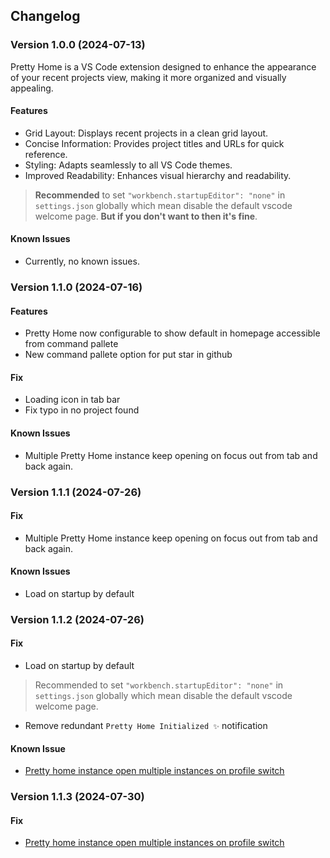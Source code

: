 ## Changelog

### Version 1.0.0 (2024-07-13)
Pretty Home is a VS Code extension designed to enhance the appearance of your recent projects view, making it more organized and visually appealing.

#### Features

- Grid Layout: Displays recent projects in a clean grid layout.
- Concise Information: Provides project titles and URLs for quick reference.
- Styling: Adapts seamlessly to all VS Code themes.
- Improved Readability: Enhances visual hierarchy and readability.

> **Recommended** to set `"workbench.startupEditor": "none"` in `settings.json` globally which mean disable the default vscode welcome page. **But if you don't want to then it's fine**.

#### Known Issues

- Currently, no known issues.


### Version 1.1.0 (2024-07-16)

#### Features
- Pretty Home now configurable to show default in homepage accessible from command pallete
- New command pallete option for put star in github

#### Fix
- Loading icon in tab bar
- Fix typo in no project found

#### Known Issues

- Multiple Pretty Home instance keep opening on focus out from tab and back again.

### Version 1.1.1 (2024-07-26)

#### Fix
- Multiple Pretty Home instance keep opening on focus out from tab and back again.

#### Known Issues

- Load on startup by default

### Version 1.1.2 (2024-07-26)

#### Fix
- Load on startup by default
> Recommended to set `"workbench.startupEditor": "none"` in `settings.json` globally which mean disable the default vscode welcome page.

- Remove redundant `Pretty Home Initialized ✨` notification


#### Known Issue 
- [Pretty home instance open multiple instances on profile switch](https://github.com/sefatanam/vscode-pretty-home/issues/3)


### Version 1.1.3 (2024-07-30)

#### Fix

- [Pretty home instance open multiple instances on profile switch](https://github.com/sefatanam/vscode-pretty-home/issues/3)